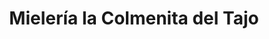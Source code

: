 ---
title: "Mielería la Colmenita del Tajo"
url: /aranjuez/mieleria-la-colmenita-del-tajo/
shop: colmenar
---